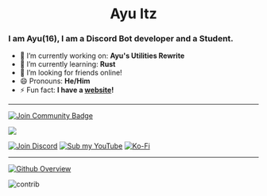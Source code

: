 <h1 align="center"> Ayu Itz </h1>

### I am Ayu(16), I am a Discord Bot developer and a Student.

- 🔭 I’m currently working on: **Ayu's Utilities Rewrite**
- 🌱 I’m currently learning: **Rust**
- 👯 I’m looking for friends online!
- 😄 Pronouns: **He/Him**
- ⚡ Fun fact: **I have a [website](https://www.ayuitz.tech)!**

---
<a href="https://discord.gg/BrMtkWS8GS"><img src="https://img.shields.io/discord/733027681184251937.svg?style=flat&label=Join%20Community&color=7289DA" alt="Join Community Badge"/></a>


[![](https://discord.c99.nl/widget/theme-3/748053138354864229.png)](https://discord.gg/BrMtkWS8GS)

[![Join Discord](https://img.shields.io/badge/Discord-7289DA?style=for-the-badge&logo=discord&logoColor=white)](https://discord.com/invite/BrMtkWS8GS)
[![Sub my YouTube](https://img.shields.io/badge/YouTube-FF0000?style=for-the-badge&logo=youtube&logoColor=white)](https://www.youtube.com/c/AyuItz)
[![Ko-Fi](https://img.shields.io/badge/Ko--fi-F16061?style=for-the-badge&logo=ko-fi&logoColor=white)](
ko-fi.com/ayushanand20097
)

---

[![Github Overview](https://github-readme-stats.vercel.app/api?username=ayush-py-dev&bg_color=30,e96443,904e95&title_color=fff&text_color=fff)](https://github.com/ayush-py-dev) <br>


![contrib](https://activity-graph.herokuapp.com/graph?username=ayush-py-dev&theme=github&count_private=true)

